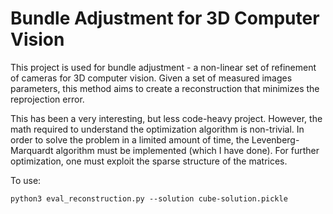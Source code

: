 # Bundle Adjustment for 3D Computer Vision

This project is used for bundle adjustment - a non-linear set of refinement of cameras for 3D computer vision. Given a set of measured images parameters, this method aims to create a reconstruction that minimizes the reprojection error.

This has been a very interesting, but less code-heavy project. However, the math required to understand the optimization algorithm is non-trivial. In order to solve the problem in a limited amount of time, the Levenberg-Marquardt algorithm must be implemented (which I have done). For further optimization, one must exploit the sparse structure of the matrices.

To use:
```
python3 eval_reconstruction.py --solution cube-solution.pickle
